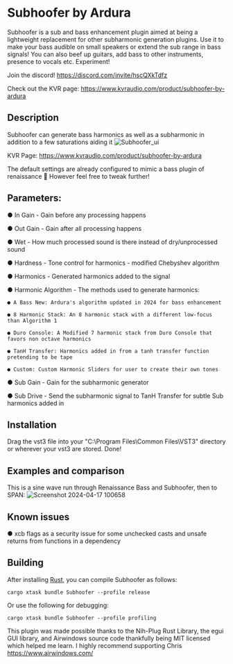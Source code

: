 # Subhoofer by Ardura
Subhoofer is a sub and bass enhancement plugin aimed at being a lightweight replacement for other subharmonic generation plugins. Use it to make your bass audible on small speakers or extend the sub range in bass signals! You can also beef up guitars, add bass to other instruments, presence to vocals etc. Experiment!

Join the discord! https://discord.com/invite/hscQXkTdfz

Check out the KVR page: https://www.kvraudio.com/product/subhoofer-by-ardura

## Description
Subhoofer can generate bass harmonics as well as a subharmonic in addition to a few saturations aiding it
![Subhoofer_ui](https://github.com/ardura/Subhoofer/assets/31751444/57567b43-3f72-410e-a1ec-6e57af619e87)

KVR Page: https://www.kvraudio.com/product/subhoofer-by-ardura

The default settings are already configured to mimic a bass plugin of renaissance 🙂 However feel free to tweak further!

## Parameters:

● In Gain - Gain before any processing happens

● Out Gain - Gain after all processing happens

● Wet - How much processed sound is there instead of dry/unprocessed sound

● Hardness - Tone control for harmonics - modified Chebyshev algorithm

● Harmonics - Generated harmonics added to the signal

● Harmonic Algorithm - The methods used to generate harmonics:

    ● A Bass New: Ardura's algorithm updated in 2024 for bass enhancement
    
    ● 8 Harmonic Stack: An 8 harmonic stack with a different low-focus than Algorithm 1
    
    ● Duro Console: A Modified 7 harmonic stack from Duro Console that favors non octave harmonics
    
    ● TanH Transfer: Harmonics added in from a tanh transfer function pretending to be tape

    ● Custom: Custom Harmonic Sliders for user to create their own tones
    
● Sub Gain - Gain for the subharmonic generator

● Sub Drive - Send the subharmonic signal to TanH Transfer for subtle Sub harmonics added in

## Installation
Drag the vst3 file into your "C:\Program Files\Common Files\VST3" directory or wherever your vst3 are stored.
Done!

## Examples and comparison
This is a sine wave run through Renaissance Bass and Subhoofer, then to SPAN:
![Screenshot 2024-04-17 100658](https://github.com/ardura/Subhoofer/assets/31751444/2314b7bf-6a81-4d19-9615-2510cdad6a2b)

## Known issues
● xcb flags as a security issue for some unchecked casts and unsafe returns from functions in a dependency

## Building

After installing [Rust](https://rustup.rs/), you can compile Subhoofer as follows:

```
cargo xtask bundle Subhoofer --profile release
```
Or use the following for debugging:
```
cargo xtask bundle Subhoofer --profile profiling
```

This plugin was made possible thanks to the Nih-Plug Rust Library, the egui GUI library, and
Airwindows source code thankfully being MIT licensed which helped me learn. I highly recommend supporting Chris
https://www.airwindows.com/
